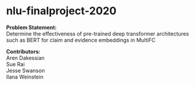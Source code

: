 # nlu-finalproject-2020

<b>Problem Statement:</b> <br/> 	Determine the effectiveness of pre-trained deep transformer architectures such as BERT for claim and evidence embeddings in MultiFC

<b> Contributors: </b> <br/>
Aren Dakessian <br/>
Sue Rai <br/>
Jesse Swanson <br/>
Ilana Weinstein
